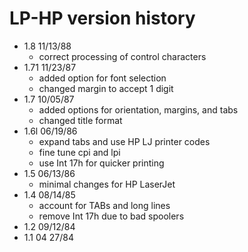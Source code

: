 # LP-HP version history

- 1.8 11/13/88
  - correct processing of control characters
- 1.71 11/23/87
  - added option for font selection
  - changed margin to accept 1 digit
- 1.7 10/05/87
  - added options for orientation, margins, and tabs
  - changed title format
- 1.6l 06/19/86
  - expand tabs and use HP LJ printer codes
  - fine tune cpi and lpi
  - use Int 17h for quicker printing
- 1.5 06/13/86
  - minimal changes for HP LaserJet
- 1.4 08/14/85
  - account for TABs and long lines
  - remove Int 17h due to bad spoolers
- 1.2 09/12/84
- 1.1 04 27/84
